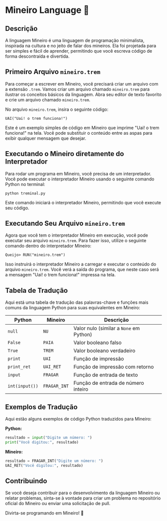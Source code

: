 # Mineiro Language 🧀

## Descrição

A linguagem Mineiro é uma linguagem de programação minimalista, inspirada na cultura e no jeito de falar dos mineiros. Ela foi projetada para ser simples e fácil de aprender, permitindo que você escreva código de forma descontraída e divertida.

## Primeiro Arquivo `mineiro.trem`

Para começar a escrever em Mineiro, você precisará criar um arquivo com a extensão `.trem`. Vamos criar um arquivo chamado `mineiro.trem` para ilustrar os conceitos básicos da linguagem. Abra seu editor de texto favorito e crie um arquivo chamado `mineiro.trem`.

No arquivo `mineiro.trem`, insira o seguinte código:

```mineiro
UAI("Uai! o trem funciona!")
```

Este é um exemplo simples de código em Mineiro que imprime "Uai! o trem funciona!" na tela. Você pode substituir o conteúdo entre as aspas para exibir qualquer mensagem que desejar.

## Executando o Mineiro diretamente do Interpretador

Para rodar um programa em Mineiro, você precisa de um interpretador. Você pode executar o interpretador Mineiro usando o seguinte comando Python no terminal:

```shell
python treminal.py
```

Este comando iniciará o interpretador Mineiro, permitindo que você execute seu código.

## Executando Seu Arquivo `mineiro.trem`

Agora que você tem o interpretador Mineiro em execução, você pode executar seu arquivo `mineiro.trem`. Para fazer isso, utilize o seguinte comando dentro do interpretador Mineiro:

```mineiro
Queijo> RUN("mineiro.trem")
```

Isso instruirá o interpretador Mineiro a carregar e executar o conteúdo do arquivo `mineiro.trem`. Você verá a saída do programa, que neste caso será a mensagem "Uai! o trem funciona!" impressa na tela.

## Tabela de Tradução

Aqui está uma tabela de tradução das palavras-chave e funções mais comuns da linguagem Python para suas equivalentes em Mineiro:

| Python          | Mineiro       | Descrição                               |
|-----------------|---------------|-----------------------------------------|
| `null`          | `NU`          | Valor nulo (similar a `None` em Python) |
| `False`         | `PAIA`        | Valor booleano falso                   |
| `True`          | `TREM`        | Valor booleano verdadeiro               |
| `print`         | `UAI`         | Função de impressão                     |
| `print_ret`     | `UAI_RET`     | Função de impressão com retorno        |
| `input`         | `FRAGAR`      | Função de entrada de texto              |
| `int(input())`  | `FRAGAR_INT`  | Função de entrada de número inteiro     |

## Exemplos de Tradução

Aqui estão alguns exemplos de código Python traduzidos para Mineiro:

**Python:**
```python
resultado = input("Digite um número: ")
print("Você digitou:", resultado)
```

**Mineiro:**
```python
resultado = FRAGAR_INT("Digite um número: ")
UAI_RET("Você digitou:", resultado)
```

## Contribuindo

Se você deseja contribuir para o desenvolvimento da linguagem Mineiro ou relatar problemas, sinta-se à vontade para criar um problema no repositório oficial do Mineiro ou enviar uma solicitação de pull.

Divirta-se programando em Mineiro! 🤠
